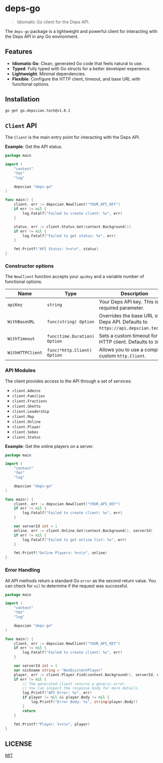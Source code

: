 # deps-go

> Idiomatic Go client for the Deps API.

The `deps-go` package is a lightweight and powerful client for interacting with the Deps API in any Go environment.

## Features

- **Idiomatic Go**: Clean, generated Go code that feels natural to use.
- **Typed**: Fully typed with Go structs for a better developer experience.
- **Lightweight**: Minimal dependencies.
- **Flexible**: Configure the HTTP client, timeout, and base URL with functional options.

## Installation

```sh
go get go.depscian.tech@v1.0.1
```

## `Client` API

The `Client` is the main entry point for interacting with the Deps API.

**Example**: Get the API status.

```go
package main

import (
	"context"
	"fmt"
	"log"

	depscian "deps-go"
)

func main() {
	client, err := depscian.NewClient("YOUR_API_KEY")
	if err != nil {
		log.Fatalf("Failed to create client: %v", err)
	}

	status, err := client.Status.Get(context.Background())
	if err != nil {
		log.Fatalf("Failed to get status: %v", err)
	}

	fmt.Printf("API Status: %+v\n", status)
}
```

### Constructor options

The `NewClient` function accepts your `apiKey` and a variable number of functional options.

| Name             | Type                | Description                                                                  |
| ---------------- | ------------------- | ---------------------------------------------------------------------------- |
| `apiKey`         | `string`            | Your Deps API key. This is a required parameter.                             |
| `WithBaseURL`    | `func(string) Option` | Overrides the base URL of the Deps API. Defaults to `https://api.depscian.tech/v2`. |
| `WithTimeout`    | `func(time.Duration) Option` | Sets a custom timeout for the HTTP client. Defaults to `30s`.                |
| `WithHTTPClient` | `func(*http.Client) Option` | Allows you to use a completely custom `http.Client`.                         |

### API Modules

The client provides access to the API through a set of services:

- `client.Admins`
- `client.Families`
- `client.Fractions`
- `client.Ghetto`
- `client.Leadership`
- `client.Map`
- `client.Online`
- `client.Player`
- `client.Sobes`
- `client.Status`

**Example**: Get the online players on a server.

```go
package main

import (
	"context"
	"fmt"
	"log"

	depscian "deps-go"
)

func main() {
	client, err := depscian.NewClient("YOUR_API_KEY")
	if err != nil {
		log.Fatalf("Failed to create client: %v", err)
	}

	var serverId int = 1
	online, err := client.Online.Get(context.Background(), serverId)
	if err != nil {
		log.Fatalf("Failed to get online list: %v", err)
	}

	fmt.Printf("Online Players: %+v\n", online)
}
```

### Error Handling

All API methods return a standard Go `error` as the second return value. You can check for `nil` to determine if the request was successful.

```go
package main

import (
	"context"
	"fmt"
	"log"

	depscian "deps-go"
)

func main() {
	client, err := depscian.NewClient("YOUR_API_KEY")
	if err != nil {
		log.Fatalf("Failed to create client: %v", err)
	}

	var serverId int = 1
	var nickname string = "NonExistentPlayer"
	player, err := client.Player.Find(context.Background(), serverId, nickname)
	if err != nil {
		// The generated client returns a generic error.
		// You can inspect the response body for more details.
		log.Printf("API Error: %v", err)
		if player != nil && player.Body != nil {
			log.Printf("Error Body: %s", string(player.Body))
		}
		return
	}

	fmt.Printf("Player: %+v\n", player)
}
```

## LICENSE

[MIT](LICENSE)